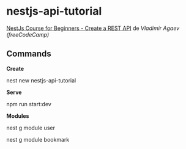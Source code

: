 # nestjs-api-tutorial

[NestJs Course for Beginners - Create a REST API](https://www.youtube.com/watch?v=GHTA143_b-s) de *Vladimir Agaev (freeCodeCamp)*

## Commands

**Create**

nest new nestjs-api-tutorial

**Serve**

npm run start:dev

**Modules**

nest g module user

nest g module bookmark
































